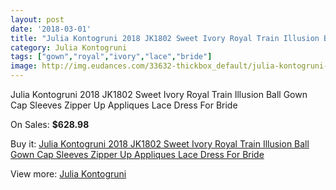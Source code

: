 ```yaml
---
layout: post
date: '2018-03-01'
title: "Julia Kontogruni 2018 JK1802 Sweet Ivory Royal Train Illusion Ball Gown Cap Sleeves Zipper Up Appliques Lace Dress For Bride"
category: Julia Kontogruni
tags: ["gown","royal","ivory","lace","bride"]
image: http://img.eudances.com/33632-thickbox_default/julia-kontogruni-2018-jk1802-sweet-ivory-royal-train-illusion-ball-gown-cap-sleeves-zipper-up-appliques-lace-dress-for-bride.jpg
---
```

Julia Kontogruni 2018 JK1802 Sweet Ivory Royal Train Illusion Ball Gown Cap Sleeves Zipper Up Appliques Lace Dress For Bride

On Sales: **$628.98**
<a href="https://www.eudances.com/en/julia-kontogruni/10269-julia-kontogruni-2018-jk1802-sweet-ivory-royal-train-illusion-ball-gown-cap-sleeves-zipper-up-appliques-lace-dress-for-bride.html"><amp-img layout="responsive" width="600" height="600" src="//img.eudances.com/33632-thickbox_default/julia-kontogruni-2018-jk1802-sweet-ivory-royal-train-illusion-ball-gown-cap-sleeves-zipper-up-appliques-lace-dress-for-bride.jpg" alt="Julia Kontogruni 2018 JK1802 Sweet Ivory Royal Train Illusion Ball Gown Cap Sleeves Zipper Up Appliques Lace Dress For Bride 0" /></a>
<a href="https://www.eudances.com/en/julia-kontogruni/10269-julia-kontogruni-2018-jk1802-sweet-ivory-royal-train-illusion-ball-gown-cap-sleeves-zipper-up-appliques-lace-dress-for-bride.html"><amp-img layout="responsive" width="600" height="600" src="//img.eudances.com/33639-thickbox_default/julia-kontogruni-2018-jk1802-sweet-ivory-royal-train-illusion-ball-gown-cap-sleeves-zipper-up-appliques-lace-dress-for-bride.jpg" alt="Julia Kontogruni 2018 JK1802 Sweet Ivory Royal Train Illusion Ball Gown Cap Sleeves Zipper Up Appliques Lace Dress For Bride 1" /></a>
<a href="https://www.eudances.com/en/julia-kontogruni/10269-julia-kontogruni-2018-jk1802-sweet-ivory-royal-train-illusion-ball-gown-cap-sleeves-zipper-up-appliques-lace-dress-for-bride.html"><amp-img layout="responsive" width="600" height="600" src="//img.eudances.com/33638-thickbox_default/julia-kontogruni-2018-jk1802-sweet-ivory-royal-train-illusion-ball-gown-cap-sleeves-zipper-up-appliques-lace-dress-for-bride.jpg" alt="Julia Kontogruni 2018 JK1802 Sweet Ivory Royal Train Illusion Ball Gown Cap Sleeves Zipper Up Appliques Lace Dress For Bride 2" /></a>
<a href="https://www.eudances.com/en/julia-kontogruni/10269-julia-kontogruni-2018-jk1802-sweet-ivory-royal-train-illusion-ball-gown-cap-sleeves-zipper-up-appliques-lace-dress-for-bride.html"><amp-img layout="responsive" width="600" height="600" src="//img.eudances.com/33637-thickbox_default/julia-kontogruni-2018-jk1802-sweet-ivory-royal-train-illusion-ball-gown-cap-sleeves-zipper-up-appliques-lace-dress-for-bride.jpg" alt="Julia Kontogruni 2018 JK1802 Sweet Ivory Royal Train Illusion Ball Gown Cap Sleeves Zipper Up Appliques Lace Dress For Bride 3" /></a>
<a href="https://www.eudances.com/en/julia-kontogruni/10269-julia-kontogruni-2018-jk1802-sweet-ivory-royal-train-illusion-ball-gown-cap-sleeves-zipper-up-appliques-lace-dress-for-bride.html"><amp-img layout="responsive" width="600" height="600" src="//img.eudances.com/33636-thickbox_default/julia-kontogruni-2018-jk1802-sweet-ivory-royal-train-illusion-ball-gown-cap-sleeves-zipper-up-appliques-lace-dress-for-bride.jpg" alt="Julia Kontogruni 2018 JK1802 Sweet Ivory Royal Train Illusion Ball Gown Cap Sleeves Zipper Up Appliques Lace Dress For Bride 4" /></a>
<a href="https://www.eudances.com/en/julia-kontogruni/10269-julia-kontogruni-2018-jk1802-sweet-ivory-royal-train-illusion-ball-gown-cap-sleeves-zipper-up-appliques-lace-dress-for-bride.html"><amp-img layout="responsive" width="600" height="600" src="//img.eudances.com/33635-thickbox_default/julia-kontogruni-2018-jk1802-sweet-ivory-royal-train-illusion-ball-gown-cap-sleeves-zipper-up-appliques-lace-dress-for-bride.jpg" alt="Julia Kontogruni 2018 JK1802 Sweet Ivory Royal Train Illusion Ball Gown Cap Sleeves Zipper Up Appliques Lace Dress For Bride 5" /></a>
<a href="https://www.eudances.com/en/julia-kontogruni/10269-julia-kontogruni-2018-jk1802-sweet-ivory-royal-train-illusion-ball-gown-cap-sleeves-zipper-up-appliques-lace-dress-for-bride.html"><amp-img layout="responsive" width="600" height="600" src="//img.eudances.com/33634-thickbox_default/julia-kontogruni-2018-jk1802-sweet-ivory-royal-train-illusion-ball-gown-cap-sleeves-zipper-up-appliques-lace-dress-for-bride.jpg" alt="Julia Kontogruni 2018 JK1802 Sweet Ivory Royal Train Illusion Ball Gown Cap Sleeves Zipper Up Appliques Lace Dress For Bride 6" /></a>
<a href="https://www.eudances.com/en/julia-kontogruni/10269-julia-kontogruni-2018-jk1802-sweet-ivory-royal-train-illusion-ball-gown-cap-sleeves-zipper-up-appliques-lace-dress-for-bride.html"><amp-img layout="responsive" width="600" height="600" src="//img.eudances.com/33633-thickbox_default/julia-kontogruni-2018-jk1802-sweet-ivory-royal-train-illusion-ball-gown-cap-sleeves-zipper-up-appliques-lace-dress-for-bride.jpg" alt="Julia Kontogruni 2018 JK1802 Sweet Ivory Royal Train Illusion Ball Gown Cap Sleeves Zipper Up Appliques Lace Dress For Bride 7" /></a>

Buy it: [Julia Kontogruni 2018 JK1802 Sweet Ivory Royal Train Illusion Ball Gown Cap Sleeves Zipper Up Appliques Lace Dress For Bride](https://www.eudances.com/en/julia-kontogruni/10269-julia-kontogruni-2018-jk1802-sweet-ivory-royal-train-illusion-ball-gown-cap-sleeves-zipper-up-appliques-lace-dress-for-bride.html "Julia Kontogruni 2018 JK1802 Sweet Ivory Royal Train Illusion Ball Gown Cap Sleeves Zipper Up Appliques Lace Dress For Bride")

View more: [Julia Kontogruni](https://www.eudances.com/en/130-julia-kontogruni "Julia Kontogruni")
